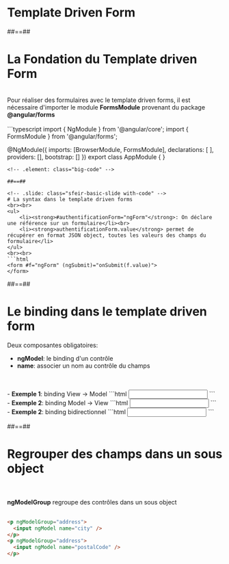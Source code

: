 <!-- .slide: class="sfeir-bg-white-5" -->
# Template Driven Form

##==##

<!-- .slide: class="sfeir-basic-slide with-code" -->
# La Fondation du Template driven Form
<br>
Pour réaliser des formulaires avec le template driven forms, il est nécessaire d'importer le module <strong>FormsModule</strong> provenant du package <strong>@angular/forms</strong>
<br><br>
```typescript
import { NgModule } from '@angular/core';
import { FormsModule } from '@angular/forms';

@NgModule({
  imports: [BrowserModule, FormsModule],
  declarations: [ ],
  providers: [],
  bootstrap: []
})
export class AppModule { }
```
<!-- .element: class="big-code" -->

##==##

<!-- .slide: class="sfeir-basic-slide with-code" -->
# La syntax dans le template driven forms
<br><br>
<ul>
    <li><strong>#authentificationForm="ngForm"</strong>: On déclare une référence sur un formulaire</li><br>
    <li><strong>authentificationForm.value</strong> permet de récupérer en format JSON object, toutes les valeurs des champs du formulaire</li>
</ul>
<br><br>
```html
<form #f="ngForm" (ngSubmit)="onSubmit(f.value)">
</form>
```
<!-- .element: class="big-code" -->

##==##

<!-- .slide: class="sfeir-basic-slide with-code" -->
# Le binding dans le template driven form
Deux composantes obligatoires:
<ul>
    <li><strong>ngModel</strong>: le binding d'un contrôle</li>
    <li><strong>name</strong>: associer un nom au contrôle du champs</li>
</ul>
<br><br>
- <strong>Exemple 1</strong>: binding View -> Model
```html
<input type="text" name="title" ngModel />
```
<br>
- <strong>Exemple 2</strong>: binding Model -> View
```html
<input type="text" name="title" [ngModel]="person.name" />
```
<br>
- <strong>Exemple 2</strong>: binding bidirectionnel
```html
<input [(ngModel)]="postalCode" name="postalCode" type="text" />
```

##==##

<!-- .slide: class="sfeir-basic-slide with-code" -->
# Regrouper des champs dans un sous object
<br><br>
<strong>ngModelGroup</strong> regroupe des contrôles dans un sous object
<br><br>
```html
<p ngModelGroup="address">
  <input ngModel name="city" />
</p>
<p ngModelGroup="address">
  <input ngModel name="postalCode" />
</p>
```
<!-- .element: class="big-code" -->
